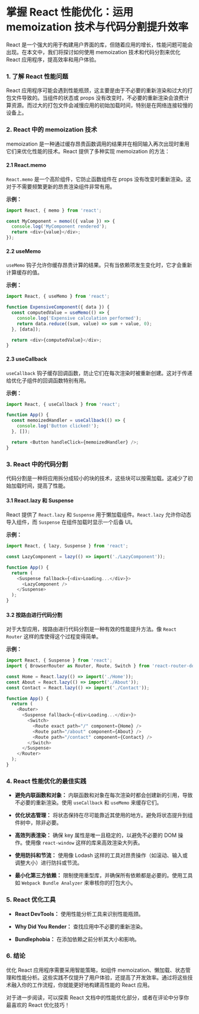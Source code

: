 # 掌握 React 性能优化：运用 memoization 技术与代码分割提升效率

React 是一个强大的用于构建用户界面的库，但随着应用的增长，性能问题可能会出现。在本文中，我们将探讨如何使用 memoization 技术和代码分割来优化 React 应用程序，提高效率和用户体验。

### 1. 了解 React 性能问题

React 应用程序可能会遇到性能瓶颈，这主要是由于不必要的重新渲染和过大的打包文件导致的。当组件的状态或 props 没有改变时，不必要的重新渲染会浪费计算资源。而过大的打包文件会减慢应用的初始加载时间，特别是在网络连接较慢的设备上。

### 2. React 中的 memoization 技术

memoization 是一种通过缓存昂贵函数调用的结果并在相同输入再次出现时重用它们来优化性能的技术。React 提供了多种实现 memoization 的方法：

#### 2.1 React.memo

`React.memo` 是一个高阶组件，它防止函数组件在 props 没有改变时重新渲染。这对于不需要频繁更新的昂贵渲染组件非常有用。

**示例：**



```javascript
import React, { memo } from 'react';

const MyComponent = memo(({ value }) => {
  console.log('MyComponent rendered');
  return <div>{value}</div>;
});
```

#### 2.2 useMemo

`useMemo` 钩子允许你缓存昂贵计算的结果。只有当依赖项发生变化时，它才会重新计算缓存的值。

**示例：**



```javascript
import React, { useMemo } from 'react';

function ExpensiveComponent({ data }) {
  const computedValue = useMemo(() => {
    console.log('Expensive calculation performed');
    return data.reduce((sum, value) => sum + value, 0);
  }, [data]);

  return <div>{computedValue}</div>;
}
```

#### 2.3 useCallback

`useCallback` 钩子缓存回调函数，防止它们在每次渲染时被重新创建。这对于传递给优化子组件的回调函数特别有用。

**示例：**


```javascript
import React, { useCallback } from 'react';

function App() {
  const memoizedHandler = useCallback(() => {
    console.log('Button clicked!');
  }, []);

  return <Button handleClick={memoizedHandler} />;
}
```

### 3. React 中的代码分割

代码分割是一种将应用拆分成较小的块的技术，这些块可以按需加载。这减少了初始加载时间，提高了性能。

#### 3.1 React.lazy 和 Suspense

React 提供了 `React.lazy` 和 `Suspense` 用于懒加载组件。`React.lazy` 允许你动态导入组件，而 `Suspense` 在组件加载时显示一个后备 UI。

**示例：**



```javascript
import React, { lazy, Suspense } from 'react';

const LazyComponent = lazy(() => import('./LazyComponent'));

function App() {
  return (
    <Suspense fallback={<div>Loading...</div>}>
      <LazyComponent />
    </Suspense>
  );
}
```

#### 3.2 按路由进行代码分割

对于大型应用，按路由进行代码分割是一种有效的性能提升方法。像 `React Router` 这样的库使得这个过程变得简单。

**示例：**



```javascript
import React, { Suspense } from 'react';
import { BrowserRouter as Router, Route, Switch } from 'react-router-dom';

const Home = React.lazy(() => import('./Home'));
const About = React.lazy(() => import('./About'));
const Contact = React.lazy(() => import('./Contact'));

function App() {
  return (
    <Router>
      <Suspense fallback={<div>Loading...</div>}>
        <Switch>
          <Route exact path="/" component={Home} />
          <Route path="/about" component={About} />
          <Route path="/contact" component={Contact} />
        </Switch>
      </Suspense>
    </Router>
  );
}
```

### 4. React 性能优化的最佳实践

- **避免内联函数和对象：** 内联函数和对象在每次渲染时都会创建新的引用，导致不必要的重新渲染。使用 `useCallback` 和 `useMemo` 来缓存它们。
    
- **优化状态管理：** 将状态保持在尽可能靠近其使用的地方。避免将状态提升到组件树中，除非必要。
    
- **高效列表渲染：** 确保 key 属性是唯一且稳定的，以避免不必要的 DOM 操作。使用像 `react-window` 这样的库来高效渲染大列表。
    
- **使用防抖和节流：** 使用像 Lodash 这样的工具对昂贵操作（如滚动、输入或调整大小）进行防抖或节流。
    
- **最小化第三方依赖：** 限制使用重型库，并确保所有依赖都是必要的。使用工具如 `Webpack Bundle Analyzer` 来审核你的打包大小。
    

### 5. React 优化工具

- **React DevTools：** 使用性能分析工具来识别性能瓶颈。
    
- **Why Did You Render：** 查找应用中不必要的重新渲染。
    
- **Bundlephobia：** 在添加依赖之前分析其大小和影响。
    

### 6. 结论

优化 React 应用程序需要采用智能策略，如组件 memoization、懒加载、状态管理和性能分析。这些实践不仅提升了用户体验，还提高了开发效率。通过将这些技术融入你的工作流程，你就能更好地构建高性能的 React 应用。

对于进一步阅读，可以探索 React 文档中的性能优化部分，或者在评论中分享你最喜欢的 React 优化技巧！